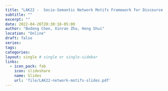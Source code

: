 ```yaml
---
title: "LAK22 -  Socio-Semantic Network Motifs Framework for Discourse Analysis"
subtitle: ""
excerpt: ""
date: 2022-04-26T20:30:18-05:00
author: "Bodong Chen, Xinran Zhu, Hong Shui"
location: "Online"
draft: false
series:
tags:
categories:
layout: single # single or single-sidebar
links:
  - icon_pack: fab
    icon: slideshare
    name: Slides
    url: 'file/LAK22-network-motifs-slides.pdf'
---
```

